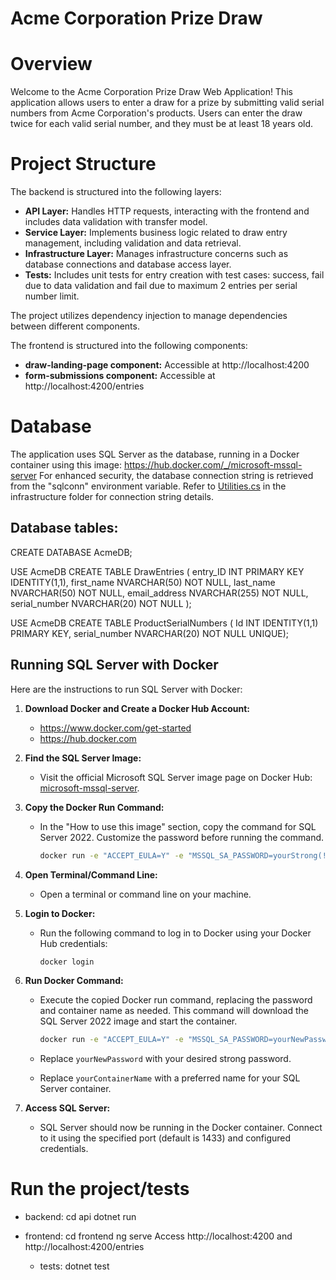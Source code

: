 # Acme Corporation Prize Draw

# Overview

Welcome to the Acme Corporation Prize Draw Web Application! This application allows users to enter a draw for a prize by submitting valid serial numbers from Acme Corporation's products.
Users can enter the draw twice for each valid serial number, and they must be at least 18 years old.

# Project Structure

The backend is structured into the following layers:

- **API Layer:** Handles HTTP requests, interacting with the frontend and includes data validation with transfer model. 
- **Service Layer:** Implements business logic related to draw entry management, including validation and data retrieval.
- **Infrastructure Layer:** Manages infrastructure concerns such as database connections and database access layer.
-  **Tests:** Includes unit tests for entry creation with test cases: success, fail due to data validation and fail due to maximum 2 entries per serial number limit. 

The project utilizes dependency injection to manage dependencies between different components.

The frontend is structured into the following components:
 - **draw-landing-page component:** Accessible at http://localhost:4200
 - **form-submissions component:** Accessible at http://localhost:4200/entries 
    

# Database

The application uses SQL Server as the database, running in a Docker container using this image: https://hub.docker.com/_/microsoft-mssql-server
For enhanced security, the database connection string is retrieved from the "sqlconn" environment variable.  Refer to [Utilities.cs](./infrastructure/Utilities.cs) in the infrastructure folder for connection string details.

## Database tables:

CREATE DATABASE AcmeDB;

USE AcmeDB
CREATE TABLE DrawEntries (
    entry_ID INT PRIMARY KEY IDENTITY(1,1),
    first_name NVARCHAR(50) NOT NULL,
    last_name NVARCHAR(50) NOT NULL,
    email_address NVARCHAR(255) NOT NULL,
    serial_number NVARCHAR(20) NOT NULL
);


USE AcmeDB
CREATE TABLE ProductSerialNumbers (
    Id INT IDENTITY(1,1) PRIMARY KEY,
    serial_number NVARCHAR(20) NOT NULL UNIQUE);


## Running SQL Server with Docker
Here are the instructions to run SQL Server with Docker:

1. **Download Docker and Create a Docker Hub Account:**
   - https://www.docker.com/get-started
   - https://hub.docker.com
     
2. **Find the SQL Server Image:**
   - Visit the official Microsoft SQL Server image page on Docker Hub: [microsoft-mssql-server](https://hub.docker.com/_/microsoft-mssql-server).

3. **Copy the Docker Run Command:**
   - In the "How to use this image" section, copy the command for SQL Server 2022. Customize the password before running the command.
   
     ```bash
     docker run -e "ACCEPT_EULA=Y" -e "MSSQL_SA_PASSWORD=yourStrong(!)Password" -e "MSSQL_PID=Evaluation" -p 1433:1433 --name sqlpreview --hostname sqlpreview -d mcr.microsoft.com/mssql/server:2022-preview-ubuntu-22.04
     ```

4. **Open Terminal/Command Line:**
   - Open a terminal or command line on your machine.

5. **Login to Docker:**
   - Run the following command to log in to Docker using your Docker Hub credentials:

     ```bash
     docker login
     ```

6. **Run Docker Command:**
   - Execute the copied Docker run command, replacing the password and container name as needed. This command will download the SQL Server 2022 image and start the container.

     ```bash
     docker run -e "ACCEPT_EULA=Y" -e "MSSQL_SA_PASSWORD=yourNewPassword" -e "MSSQL_PID=Evaluation" -p 1433:1433 --name yourContainerName -d mcr.microsoft.com/mssql/server:2022-preview-ubuntu-22.04
     ```

   - Replace `yourNewPassword` with your desired strong password.
   - Replace `yourContainerName` with a preferred name for your SQL Server container.

8. **Access SQL Server:**
   - SQL Server should now be running in the Docker container. Connect to it using the specified port (default is 1433) and configured credentials.

# Run the project/tests
   - backend:
    cd api
    dotnet run

   - frontend:
     cd frontend
     ng serve
 Access http://localhost:4200 and http://localhost:4200/entries

     - tests:
       dotnet test

